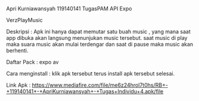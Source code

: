 Apri Kurniawansyah
119140141
TugasPAM API Expo

VerzPlayMusic

Deskripsi : Apk ini hanya dapat memutar satu buah music , yang mana saat app dibuka akan langsung menunjukan music tersebut.
saat music di play maka suara music akan mulai terdengar dan saat di pause maka music akan berhenti.

Daftar Pack : expo av

Cara menginstall : klik apk tersebut terus install apk tersebut selesai.

Link Apk : https://www.mediafire.com/file/me6z24hrol7t0hs/RB+-+119140141+-+ApriKurniawansyah+-+Tugas+Individu+4.apk/file

